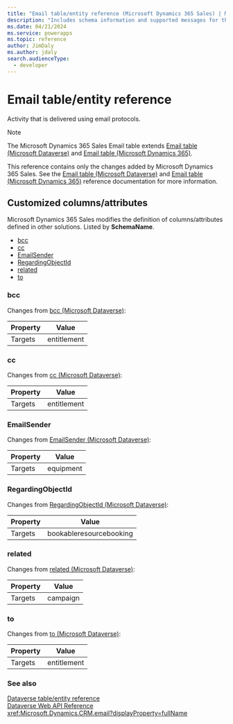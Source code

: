 ```yaml
---
title: "Email table/entity reference (Microsoft Dynamics 365 Sales) | Microsoft Docs"
description: "Includes schema information and supported messages for the Email table/entity with Microsoft Dynamics 365 Sales."
ms.date: 04/21/2024
ms.service: powerapps
ms.topic: reference
author: JimDaly
ms.author: jdaly
search.audienceType: 
  - developer
---
```


# Email table/entity reference

Activity that is delivered using email protocols.

> [!NOTE]
> The Microsoft Dynamics 365 Sales Email table extends [Email table (Microsoft Dataverse)](/power-apps/developer/data-platform/reference/entities/email) and [Email table (Microsoft Dynamics 365)](/dynamics365/developer/reference/dataverse/entities/email).
>
> This reference contains only the changes added by Microsoft Dynamics 365 Sales.
> See the [Email table (Microsoft Dataverse)](/power-apps/developer/data-platform/reference/entities/email) and [Email table (Microsoft Dynamics 365)](/dynamics365/developer/reference/dataverse/entities/email) reference documentation for more information.



## Customized columns/attributes

Microsoft Dynamics 365 Sales
modifies the definition of columns/attributes defined in other solutions. Listed by **SchemaName**.

- [bcc](#BKMK_bcc)
- [cc](#BKMK_cc)
- [EmailSender](#BKMK_EmailSender)
- [RegardingObjectId](#BKMK_RegardingObjectId)
- [related](#BKMK_related)
- [to](#BKMK_to)

### <a name="BKMK_bcc"></a> bcc

Changes from [bcc (Microsoft Dataverse)](/power-apps/developer/data-platform/reference/entities/email#BKMK_bcc):

|Property|Value|
|---|---|
|Targets|entitlement|


### <a name="BKMK_cc"></a> cc

Changes from [cc (Microsoft Dataverse)](/power-apps/developer/data-platform/reference/entities/email#BKMK_cc):

|Property|Value|
|---|---|
|Targets|entitlement|


### <a name="BKMK_EmailSender"></a> EmailSender

Changes from [EmailSender (Microsoft Dataverse)](/power-apps/developer/data-platform/reference/entities/email#BKMK_EmailSender):

|Property|Value|
|---|---|
|Targets|equipment|


### <a name="BKMK_RegardingObjectId"></a> RegardingObjectId

Changes from [RegardingObjectId (Microsoft Dataverse)](/power-apps/developer/data-platform/reference/entities/email#BKMK_RegardingObjectId):

|Property|Value|
|---|---|
|Targets|bookableresourcebooking|


### <a name="BKMK_related"></a> related

Changes from [related (Microsoft Dataverse)](/power-apps/developer/data-platform/reference/entities/email#BKMK_related):

|Property|Value|
|---|---|
|Targets|campaign|


### <a name="BKMK_to"></a> to

Changes from [to (Microsoft Dataverse)](/power-apps/developer/data-platform/reference/entities/email#BKMK_to):

|Property|Value|
|---|---|
|Targets|entitlement|




### See also

[Dataverse table/entity reference](../about-entity-reference.md)  
[Dataverse Web API Reference](/power-apps/developer/data-platform/webapi/reference/about)   
<xref:Microsoft.Dynamics.CRM.email?displayProperty=fullName>
